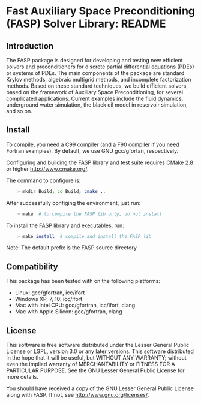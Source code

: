 # Fast Auxiliary Space Preconditioning (FASP) Solver Library: README

## Introduction
The FASP package is designed for developing and testing new efficient solvers 
and preconditioners for discrete partial differential equations (PDEs) or 
systems of PDEs. The main components of the package are standard Krylov methods, 
algebraic multigrid methods, and incomplete factorization methods. Based on 
these standard techniques, we build efficient solvers, based on the framework 
of Auxiliary Space Preconditioning, for several complicated applications. 
Current examples include the fluid dynamics, underground water simulation, 
the black oil model in reservoir simulation, and so on. 

## Install
To compile, you need a C99 compiler (and a F90 compiler if you need Fortran 
examples). By default, we use GNU gcc/gfortan, respectively.

Configuring and building the FASP library and test suite requires CMake 2.8 or
higher <http://www.cmake.org/>.

The command to configure is:

``` bash
    > mkdir Build; cd Build; cmake .. 
```

After successfully configing the environment, just run:

``` bash
    > make  # to compile the FASP lib only, do not install
```

To install the FASP library and executables, run:

``` bash
    > make install  # compile and install the FASP lib
```

Note: The default prefix is the FASP source directory.

## Compatibility
This package has been tested with on the following platforms: 

- Linux: gcc/gfortran, icc/ifort
- Windows XP, 7, 10: icc/ifort
- Mac with Intel CPU: gcc/gfortran, icc/ifort, clang
- Mac with Apple Silicon: gcc/gfortran, clang

## License
This software is free software distributed under the Lesser General Public 
License or LGPL, version 3.0 or any later versions. This software distributed 
in the hope that it will be useful, but WITHOUT ANY WARRANTY; without even 
the implied warranty of MERCHANTABILITY or FITNESS FOR A PARTICULAR PURPOSE. 
See the GNU Lesser General Public License for more details.

You should have received a copy of the GNU Lesser General Public License 
along with FASP. If not, see <http://www.gnu.org/licenses/>.
